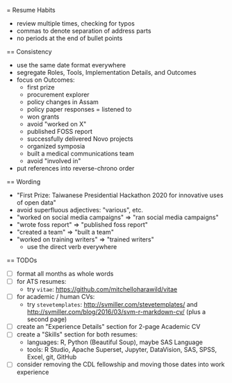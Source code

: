 = Resume Habits

* review multiple times, checking for typos
* commas to denote separation of address parts
* no periods at the end of bullet points

== Consistency

* use the same date format everywhere
* segregate Roles, Tools, Implementation Details, and Outcomes
* focus on Outcomes:
    * first prize
    * procurement explorer
    * policy changes in Assam
    * policy paper responses = listened to
    * won grants
    * avoid "worked on X"
    * published FOSS report
    * successfully delivered Novo projects
    * organized symposia
    * built a medical communications team
    * avoid "involved in"
* put references into reverse-chrono order

== Wording

* "First Prize: Taiwanese Presidential Hackathon 2020 for innovative uses of open data"
* avoid superfluous adjectives: "various", etc.
* "worked on social media campaigns" => "ran social media campaigns"
* "wrote foss report" => "published foss report"
* "created a team" => "built a team"
* "worked on training writers" => "trained writers"
    * use the direct verb everywhere

== TODOs

* [ ] format all months as whole words
* [ ] for ATS resumes:
    * try `vitae`: https://github.com/mitchelloharawild/vitae
* [ ] for academic / human CVs:
    * try `stevetemplates`: http://svmiller.com/stevetemplates/ and http://svmiller.com/blog/2016/03/svm-r-markdown-cv/ (plus a second page)
* [ ] create an "Experience Details" section for 2-page Academic CV
* [ ] create a "Skills" section for both resumes:
    * languages: R, Python (Beautiful Soup), maybe SAS Language
    * tools: R Studio, Apache Superset, Jupyter, DataVision, SAS, SPSS, Excel, git, GitHub
* [ ] consider removing the CDL fellowship and moving those dates into work experience
